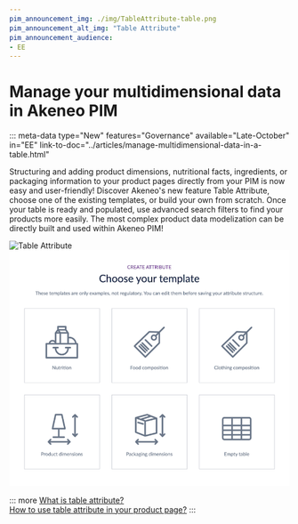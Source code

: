 ```yaml
---
pim_announcement_img: ./img/TableAttribute-table.png
pim_announcement_alt_img: "Table Attribute"
pim_announcement_audience:
- EE
---
```


# Manage your multidimensional data in Akeneo PIM
::: meta-data type="New" features="Governance" available="Late-October" in="EE" link-to-doc="../articles/manage-multidimensional-data-in-a-table.html"

Structuring and adding product dimensions, nutritional facts, ingredients, or packaging information to your product pages directly from your PIM is now easy and user-friendly! Discover Akeneo's new feature Table Attribute, choose one of the existing templates, or build your own from scratch. Once your table is ready and populated, use advanced search filters to find your products more easily. The most complex product data modelization can be directly built and used within Akeneo PIM!

![Table Attribute](../img/TableAttribute-table.png)  
![Table Templates](../img/TableAttributeTemplates.png)


::: more
[What is table attribute?](../articles/manage-multidimensional-data-in-a-table.html)  
[How to use table attribute in your product page?](../articles/work-on-a-product/#use-a-table-attribute-in-your-product-page.html)
:::
